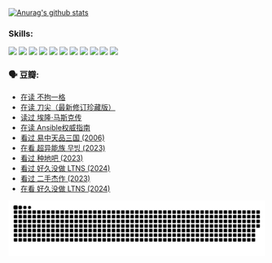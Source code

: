 
[![Anurag's github stats](https://github-readme-stats.vercel.app/api?username=w940853815)](https://github.com/anuraghazra/github-readme-stats)

### Skills:

<code><img height="32" src="https://cdn.jsdelivr.net/npm/simple-icons@v5/icons/python.svg"></code>
<code><img height="32" src="https://cdn.jsdelivr.net/npm/simple-icons@v5/icons/javascript.svg"></code>
<code><img height="32" src="https://cdn.jsdelivr.net/npm/simple-icons@v5/icons/django.svg"></code>
<code><img height="32" src="https://cdn.jsdelivr.net/npm/simple-icons@v5/icons/flask.svg"></code>
<code><img height="32" src="https://cdn.jsdelivr.net/npm/simple-icons@v5/icons/vuetify.svg"></code>
<code><img height="32" src="https://cdn.jsdelivr.net/npm/simple-icons@v5/icons/git.svg"></code>
<code><img height="32" src="https://cdn.jsdelivr.net/npm/simple-icons@v5/icons/docker.svg"></code>
<code><img height="32" src="https://cdn.jsdelivr.net/npm/simple-icons@v5/icons/postgresql.svg"></code>
<code><img height="32" src="https://cdn.jsdelivr.net/npm/simple-icons@v5/icons/elasticsearch.svg"></code>
<code><img height="32" src="https://cdn.jsdelivr.net/npm/simple-icons@v5/icons/macos.svg"></code>
<code><img height="32" src="https://cdn.jsdelivr.net/npm/simple-icons@v5/icons/linux.svg"></code>

### 🗣 豆瓣:

<!-- DOUBAN-ACTIVITIES:START -->
- [在读 不拘一格](https://www.douban.com/people/136069238/status/4541712161/?_i=10000838)
- [在读 刀尖（最新修订珍藏版）](https://www.douban.com/people/136069238/status/4541711339/?_i=10000838)
- [读过 埃隆·马斯克传](https://www.douban.com/people/136069238/status/4541710351/?_i=10000838)
- [在读 Ansible权威指南](https://www.douban.com/people/136069238/status/4539151450/?_i=10000838)
- [看过 易中天品三国‎ (2006)](https://www.douban.com/people/136069238/status/4529910812/?_i=10000838)
- [在看 超异能族 무빙‎ (2023)](https://www.douban.com/people/136069238/status/4527291077/?_i=10000838)
- [看过 种地吧‎ (2023)](https://www.douban.com/people/136069238/status/4527289637/?_i=10000838)
- [看过 好久没做 LTNS‎ (2024)](https://www.douban.com/people/136069238/status/4527289515/?_i=10000838)
- [看过 二手杰作‎ (2023)](https://www.douban.com/people/136069238/status/4522502716/?_i=10000838)
- [在看 好久没做 LTNS‎ (2024)](https://www.douban.com/people/136069238/status/4521969883/?_i=10000838)
<!-- DOUBAN-ACTIVITIES:END -->


![Snake animation](https://raw.githubusercontent.com/w940853815/w940853815/output/github-contribution-grid-snake.svg)

<!--
**w940853815/w940853815** is a ✨ _special_ ✨ repository because its `README.md` (this file) appears on your GitHub profile.

Here are some ideas to get you started:

- 🔭 I’m currently working on ...
- 🌱 I’m currently learning ...
- 👯 I’m looking to collaborate on ...
- 🤔 I’m looking for help with ...
- 💬 Ask me about ...
- 📫 How to reach me: ...
- 😄 Pronouns: ...
- ⚡ Fun fact: ...
-->
